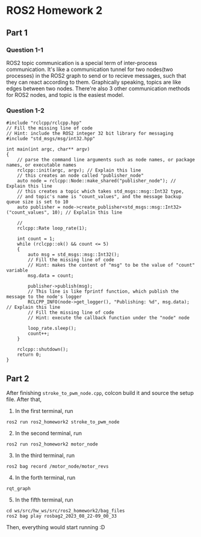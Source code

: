 # ROS2 Homework 2
## Part 1
### Question 1-1
ROS2 topic communication is a special term of inter-process communication. It's like a communication tunnel for two nodes(two processes) in the ROS2 graph to send or to recieve messages, such that they can react according to them. Graphically speaking, topics are like edges between two nodes. There're also 3 other communication methods for ROS2 nodes, and topic is the easiest model.

### Question 1-2
```
#include "rclcpp/rclcpp.hpp"
// Fill the missing line of code
// Hint: include the ROS2 integer 32 bit library for messaging
#include "std_msgs/msg/int32.hpp"

int main(int argc, char** argv)
{
    // parse the command line arguments such as node names, or package names, or executable names
    rclcpp::init(argc, argv); // Explain this line
    // this creates an node called "publisher_node"
    auto node = rclcpp::Node::make_shared("publisher_node"); // Explain this line
    // this creates a topic which takes std_msgs::msg::Int32 type, 
    // and topic's name is "count_values", and the message backup queue size is set to 10
    auto publisher = node->create_publisher<std_msgs::msg::Int32>("count_values", 10); // Explalin this line
    
    // 
    rclcpp::Rate loop_rate(1);
        
    int count = 1;
    while (rclcpp::ok() && count <= 5)
    {
        auto msg = std_msgs::msg::Int32();
        // Fill the missing line of code
        // Hint: makes the content of "msg" to be the value of "count" variable
        msg.data = count;

        publisher->publish(msg);
        // This line is like fprintf function, which publish the message to the node's logger
        RCLCPP_INFO(node->get_logger(), "Publishing: %d", msg.data); // Explain this line
        // Fill the missing line of code
        // Hint: execute the callback function under the "node" node

        loop_rate.sleep();
        count++;
    }
    
    rclcpp::shutdown();
    return 0;    
}
```

## Part 2
After finishing ```stroke_to_pwm_node.cpp```, colcon build it and source the setup file. After that, 
1. In the first terminal, run
```
ros2 run ros2_homework2 stroke_to_pwm_node
```
2. In the second terminal, run
```
ros2 run ros2_homework2 motor_node
```
3. In the third terminal, run
```
ros2 bag record /motor_node/motor_revs
```
4. In the forth terminal, run
```
rqt_graph
```
5. In the fifth terminal, run
```
cd ws/src/hw_ws/src/ros2_homework2/bag_files
ros2 bag play rosbag2_2023_08_22-09_00_33
```
Then, everything would start running :D
